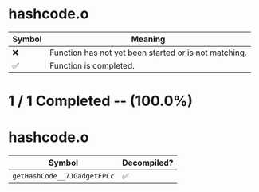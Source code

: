 # hashcode.o
| Symbol | Meaning 
| ------------- | ------------- 
| :x: | Function has not yet been started or is not matching. 
| :white_check_mark: | Function is completed. 


# 1 / 1 Completed -- (100.0%)
# hashcode.o
| Symbol | Decompiled? |
| ------------- | ------------- |
| `getHashCode__7JGadgetFPCc` | :white_check_mark: |

